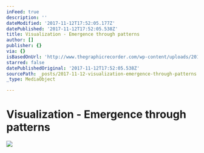 ```yaml
---
inFeed: true
description: ''
dateModified: '2017-11-12T17:52:05.177Z'
datePublished: '2017-11-12T17:52:05.538Z'
title: Visualization - Emergence through patterns
author: []
publisher: {}
via: {}
isBasedOnUrl: 'http://www.thegraphicrecorder.com/wp-content/uploads/2012/01/Emergence.jpg'
starred: false
datePublishedOriginal: '2017-11-12T17:52:05.538Z'
sourcePath: _posts/2017-11-12-visualization-emergence-through-patterns.md
_type: MediaObject

---
```

# Visualization - Emergence through patterns
![](https://the-grid-user-content.s3-us-west-2.amazonaws.com/b44b6317-225c-43e4-a0cd-5448ec408006.jpg)